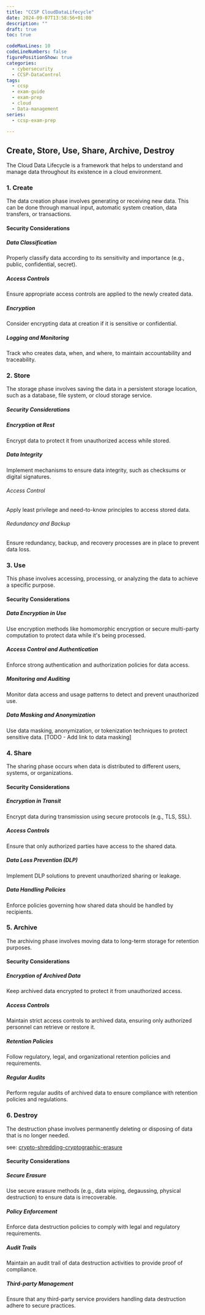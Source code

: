 ```yaml
---
title: "CCSP CloudDataLifecycle" 
date: 2024-09-07T13:58:56+01:00 
description: ""
draft: true 
toc: true

codeMaxLines: 10 
codeLineNumbers: false 
figurePositionShow: true 
categories:
  - cybersecurity
  - CCSP-DataControl
tags:
  - ccsp
  - exam-guide
  - exam-prep
  - cloud
  - Data-management
series:
  - ccsp-exam-prep

---
```


## **C**reate, **S**tore, **U**se, **S**hare, **A**rchive, **D**estroy

The Cloud Data Lifecycle is a framework that helps to understand and manage data throughout its
existence in a cloud environment.

### 1. Create

The data creation phase involves generating or receiving new data. This can be done through manual
input, automatic system creation, data transfers, or transactions.

#### Security Considerations

##### Data Classification

Properly classify data according to its sensitivity and importance (e.g., public, confidential,
secret).

##### Access Controls

Ensure appropriate access controls are applied to the newly created data.

##### Encryption

Consider encrypting data at creation if it is sensitive or confidential.

##### Logging and Monitoring

Track who creates data, when, and where, to maintain accountability and traceability.

### 2. Store

The storage phase involves saving the data in a persistent storage location, such as a
database, file system, or cloud storage service.

##### Security Considerations

##### Encryption at Rest

Encrypt data to protect it from unauthorized access while stored.

##### Data Integrity

Implement mechanisms to ensure data integrity, such as checksums or digital
signatures.

###### Access Control

Apply least privilege and need-to-know principles to access stored data.

###### Redundancy and Backup

Ensure redundancy, backup, and recovery processes are in place to prevent
data loss.

### 3. Use

This phase involves accessing, processing, or analyzing the data to achieve a specific
purpose.
#### Security Considerations

##### Data Encryption in Use
Use encryption methods like homomorphic encryption or secure multi-party
computation to protect data while it's being processed.
##### Access Control and Authentication
Enforce strong authentication and authorization policies for data
access.
##### Monitoring and Auditing
Monitor data access and usage patterns to detect and prevent unauthorized
use.
##### Data Masking and Anonymization
Use data masking, anonymization, or tokenization techniques to
protect sensitive data. [TODO - Add link to data masking]

### 4. Share

The sharing phase occurs when data is distributed to different users, systems, or organizations.

#### Security Considerations

##### Encryption in Transit

Encrypt data during transmission using secure protocols (e.g., TLS, SSL).

##### Access Controls

Ensure that only authorized parties have access to the shared data.

##### Data Loss Prevention (DLP)

Implement DLP solutions to prevent unauthorized sharing or leakage.

##### Data Handling Policies

Enforce policies governing how shared data should be handled by recipients.

### 5. Archive

The archiving phase involves moving data to long-term storage for retention purposes.

#### Security Considerations

##### Encryption of Archived Data

Keep archived data encrypted to protect it from unauthorized access.

##### Access Controls

Maintain strict access controls to archived data, ensuring only authorized personnel can retrieve or
restore it.

##### Retention Policies

Follow regulatory, legal, and organizational retention policies and requirements.

##### Regular Audits

Perform regular audits of archived data to ensure compliance with retention policies and
regulations.

### 6. Destroy

The destruction phase involves permanently deleting or disposing of data that is no
longer needed.

see: [crypto-shredding-cryptographic-erasure](/post/ccsp-datacontrol/#crypto-shredding-cryptographic-erasure)

#### Security Considerations

##### Secure Erasure

Use secure erasure methods (e.g., data wiping, degaussing, physical destruction) to
ensure data is irrecoverable.


##### Policy Enforcement

Enforce data destruction policies to comply with legal and regulatory
requirements.

##### Audit Trails

Maintain an audit trail of data destruction activities to provide proof of compliance.

##### Third-party Management

Ensure that any third-party service providers handling data destruction
adhere to secure practices.


